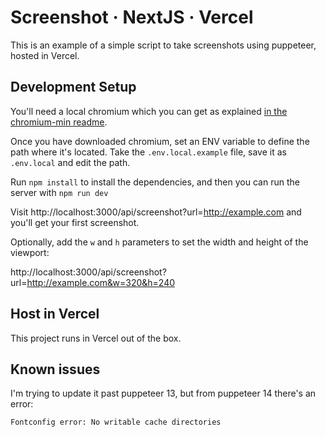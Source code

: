# Screenshot · NextJS · Vercel

This is an example of a simple script to take screenshots using puppeteer, hosted in Vercel.

## Development Setup

You'll need a local chromium which you can get as explained [in the chromium-min readme](https://www.npmjs.com/package/@sparticuz/chromium-min#user-content-running-locally--headlessheadful-mode).

Once you have downloaded chromium, set an ENV variable to define the path where it's located. Take the `.env.local.example` file, save it as `.env.local` and edit the path.

Run `npm install` to install the dependencies, and then you can run the server with `npm run dev`

Visit http://localhost:3000/api/screenshot?url=http://example.com and you'll get your first screenshot.

Optionally, add the `w` and `h` parameters to set the width and height of the viewport:

http://localhost:3000/api/screenshot?url=http://example.com&w=320&h=240

## Host in Vercel

This project runs in Vercel out of the box.

## Known issues

I'm trying to update it past puppeteer 13, but from puppeteer 14 there's an error:

`Fontconfig error: No writable cache directories`